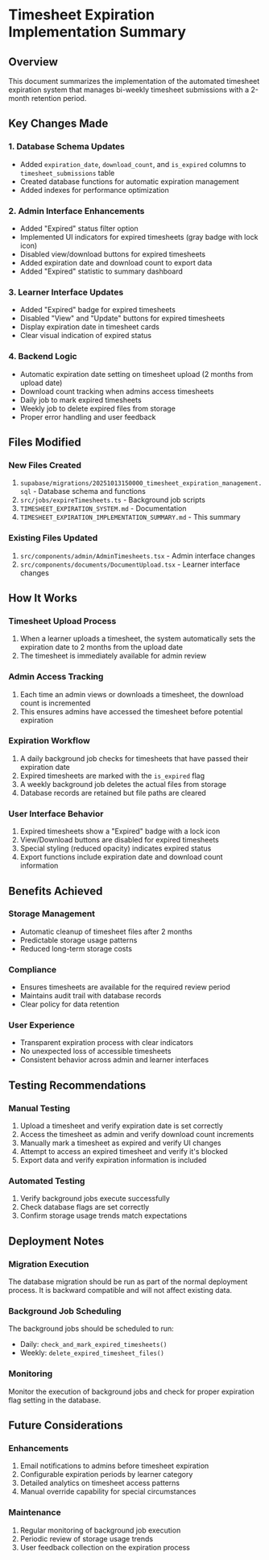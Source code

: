 # Timesheet Expiration Implementation Summary

## Overview
This document summarizes the implementation of the automated timesheet expiration system that manages bi-weekly timesheet submissions with a 2-month retention period.

## Key Changes Made

### 1. Database Schema Updates
- Added `expiration_date`, `download_count`, and `is_expired` columns to `timesheet_submissions` table
- Created database functions for automatic expiration management
- Added indexes for performance optimization

### 2. Admin Interface Enhancements
- Added "Expired" status filter option
- Implemented UI indicators for expired timesheets (gray badge with lock icon)
- Disabled view/download buttons for expired timesheets
- Added expiration date and download count to export data
- Added "Expired" statistic to summary dashboard

### 3. Learner Interface Updates
- Added "Expired" badge for expired timesheets
- Disabled "View" and "Update" buttons for expired timesheets
- Display expiration date in timesheet cards
- Clear visual indication of expired status

### 4. Backend Logic
- Automatic expiration date setting on timesheet upload (2 months from upload date)
- Download count tracking when admins access timesheets
- Daily job to mark expired timesheets
- Weekly job to delete expired files from storage
- Proper error handling and user feedback

## Files Modified

### New Files Created
1. `supabase/migrations/20251013150000_timesheet_expiration_management.sql` - Database schema and functions
2. `src/jobs/expireTimesheets.ts` - Background job scripts
3. `TIMESHEET_EXPIRATION_SYSTEM.md` - Documentation
4. `TIMESHEET_EXPIRATION_IMPLEMENTATION_SUMMARY.md` - This summary

### Existing Files Updated
1. `src/components/admin/AdminTimesheets.tsx` - Admin interface changes
2. `src/components/documents/DocumentUpload.tsx` - Learner interface changes

## How It Works

### Timesheet Upload Process
1. When a learner uploads a timesheet, the system automatically sets the expiration date to 2 months from the upload date
2. The timesheet is immediately available for admin review

### Admin Access Tracking
1. Each time an admin views or downloads a timesheet, the download count is incremented
2. This ensures admins have accessed the timesheet before potential expiration

### Expiration Workflow
1. A daily background job checks for timesheets that have passed their expiration date
2. Expired timesheets are marked with the `is_expired` flag
3. A weekly background job deletes the actual files from storage
4. Database records are retained but file paths are cleared

### User Interface Behavior
1. Expired timesheets show a "Expired" badge with a lock icon
2. View/Download buttons are disabled for expired timesheets
3. Special styling (reduced opacity) indicates expired status
4. Export functions include expiration date and download count information

## Benefits Achieved

### Storage Management
- Automatic cleanup of timesheet files after 2 months
- Predictable storage usage patterns
- Reduced long-term storage costs

### Compliance
- Ensures timesheets are available for the required review period
- Maintains audit trail with database records
- Clear policy for data retention

### User Experience
- Transparent expiration process with clear indicators
- No unexpected loss of accessible timesheets
- Consistent behavior across admin and learner interfaces

## Testing Recommendations

### Manual Testing
1. Upload a timesheet and verify expiration date is set correctly
2. Access the timesheet as admin and verify download count increments
3. Manually mark a timesheet as expired and verify UI changes
4. Attempt to access an expired timesheet and verify it's blocked
5. Export data and verify expiration information is included

### Automated Testing
1. Verify background jobs execute successfully
2. Check database flags are set correctly
3. Confirm storage usage trends match expectations

## Deployment Notes

### Migration Execution
The database migration should be run as part of the normal deployment process. It is backward compatible and will not affect existing data.

### Background Job Scheduling
The background jobs should be scheduled to run:
- Daily: `check_and_mark_expired_timesheets()`
- Weekly: `delete_expired_timesheet_files()`

### Monitoring
Monitor the execution of background jobs and check for proper expiration flag setting in the database.

## Future Considerations

### Enhancements
1. Email notifications to admins before timesheet expiration
2. Configurable expiration periods by learner category
3. Detailed analytics on timesheet access patterns
4. Manual override capability for special circumstances

### Maintenance
1. Regular monitoring of background job execution
2. Periodic review of storage usage trends
3. User feedback collection on the expiration process